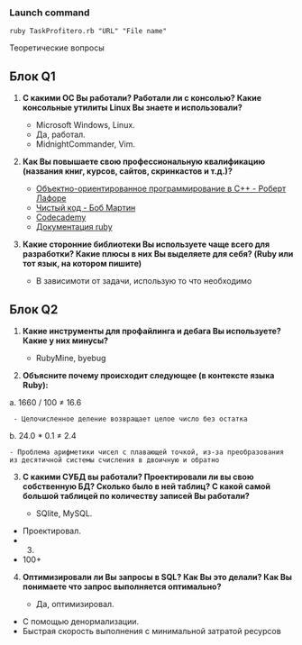 ### Launch command
```
ruby TaskProfitero.rb "URL" "File name"
```
Теоретические вопросы

## Блок Q1

1. **C какими OС Вы работали? Работали ли с консолью? Какие консольные утилиты Linux Вы знаете и использовали?**
	
	 - Microsoft Windows, Linux.
   - Да, работал. 
   - MidnightCommander, Vim.

2. **Как Вы повышаете свою профессиональную квалификацию (названия книг, курсов, сайтов, скринкастов и т.д.)?**

	- [Объектно-ориентированное программирование в С++ - Роберт Лафоре](https://oz.by/books/more104992.html)
	- [Чистый код - Боб Мартин](https://oz.by/books/more10109592.html)
	- [Codecademy](https://www.codecademy.com/catalog/language/ruby)
	- [Документация ruby](ruby-doc.org)

3. **Какие сторонние библиотеки Вы используете чаще всего для разработки? Какие плюсы в них Вы выделяете для себя? (Ruby или тот язык, на котором пишите)**
	
	- В зависимоти от задачи, использую то что необходимо

## Блок Q2

1. **Какие инструменты для профайлинга и дебага Вы используете? Какие у них минусы?**

	- RubyMine, byebug	

2. **Объясните почему происходит следующее (в контексте языка Ruby):**

a. 1660 / 100 ≠ 16.6
	
	 - Целочисленное деление возвращает целое число без остатка

b. 24.0 * 0.1 ≠ 2.4
	
	- Проблема арифметики чисел с плавающей точкой, из-за преобразования из десятичной системы счисления в двоичную и обратно

3. **С какими СУБД вы работали? Проектировали ли вы свою собственную БД? Сколько было в ней таблиц? С какой самой большой таблицей по количеству записей Вы работали?**

	- SQlite, MySQL. 
  - Проектировал. 
  - 3. 
  - 100+

4. **Оптимизировали ли Вы запросы в SQL? Как Вы это делали? Как Вы понимаете что запрос выполняется оптимально?**

	- Да, оптимизировал. 
  - С помощью денормализации. 
  - Быстрая скорость выполнения с минимальной затратой ресурсов
